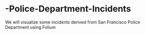 # -Police-Department-Incidents
We will visualize some incidents derived from San Francisco Police Department using Folium
